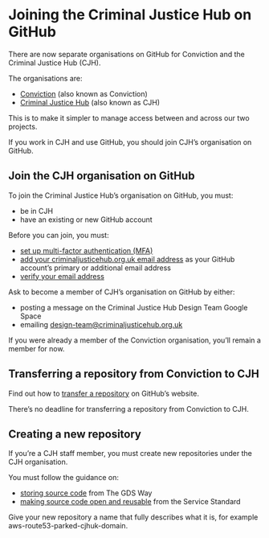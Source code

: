 # Joining the Criminal Justice Hub on GitHub

There are now separate organisations on GitHub for Conviction and the Criminal Justice Hub (CJH).

The organisations are:

- [Conviction](https://github.com/convictioncares) (also known as Conviction)
- [Criminal Justice Hub](https://github.com/criminaljusticehub) (also known as CJH)

This is to make it simpler to manage access between and across our two projects.

If you work in CJH and use GitHub, you should join CJH’s organisation on GitHub.

## Join the CJH organisation on GitHub

To join the Criminal Justice Hub’s organisation on GitHub, you must:

- be in CJH
- have an existing or new GitHub account

Before you can join, you must:

- [set up multi-factor authentication (MFA)](https://docs.github.com/en/authentication/securing-your-account-with-two-factor-authentication-2fa/configuring-two-factor-authentication)
- [add your criminaljusticehub.org.uk email address](https://docs.github.com/en/get-started/signing-up-for-github/verifying-your-email-address) as your GitHub account’s primary or additional email address
- [verify your email address](https://docs.github.com/en/get-started/signing-up-for-github/verifying-your-email-address)

Ask to become a member of CJH’s organisation on GitHub by either:

- posting a message on the Criminal Justice Hub Design Team Google Space
- emailing [design-team@criminaljusticehub.org.uk](mailto:design-team@criminaljusticehub.org.uk)

If you were already a member of the Conviction organisation, you’ll remain a member for now.

## Transferring a repository from Conviction to CJH

Find out how to [transfer a repository](https://docs.github.com/en/repositories/creating-and-managing-repositories/transferring-a-repository) on GitHub’s website.

There’s no deadline for transferring a repository from Conviction to CJH.

## Creating a new repository

If you’re a CJH staff member, you must create new repositories under the CJH organisation.

You must follow the guidance on:

- [storing source code](https://gds-way.cloudapps.digital) from The GDS Way
- [making source code open and reusable](https://www.gov.uk/service-manual/technology/making-source-code-open-and-reusable) from the Service Standard

Give your new repository a name that fully describes what it is, for example aws-route53-parked-cjhuk-domain.
